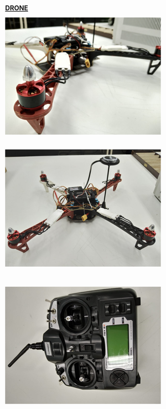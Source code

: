  ## [DRONE](https://github.com/Kallarari/DRONE-)

  ![DRONE](https://github.com/Kallarari/DRONE-/blob/master/WhatsApp%20Image%202019-05-31%20at%2015.27.39%20(1).jpeg?raw=true "motor do drone")
</br>

</br>
 

![DRONE1](https://github.com/Kallarari/DRONE-/blob/master/WhatsApp%20Image%202019-05-31%20at%2015.27.39.jpeg?raw=true "CORPO INTEIRO")
 

</br>

</br>



![DRONE2](https://github.com/Kallarari/DRONE-/blob/master/WhatsApp%20Image%202019-05-31%20at%2015.27.40.jpeg?raw=true "CONTROLE DO DRONE")

